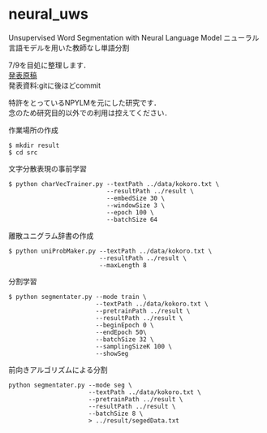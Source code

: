 # neural_uws
Unsupervised Word Segmentation with Neural Language Model
ニューラル言語モデルを用いた教師なし単語分割

7/9を目処に整理します．  
[発表原稿](https://ipsj.ixsq.nii.ac.jp/ej/?action=pages_view_main&active_action=repository_view_main_item_detail&item_id=190355&item_no=1&page_id=13&block_id=8)  
発表資料:gitに後ほどcommit  

特許をとっているNPYLMを元にした研究です．  
念のため研究目的以外での利用は控えてください．


  
作業場所の作成
```
$ mkdir result
$ cd src
```

  
文字分散表現の事前学習
```
$ python charVecTrainer.py --textPath ../data/kokoro.txt \
                           --resultPath ../result \
                           --embedSize 30 \
                           --windowSize 3 \
                           --epoch 100 \
                           --batchSize 64
```
  
離散ユニグラム辞書の作成
```
$ python uniProbMaker.py --textPath ../data/kokoro.txt \
                         --resultPath ../result \
                         --maxLength 8
```

  
分割学習
```
$ python segmentater.py --mode train \
                        --textPath ../data/kokoro.txt \
                        --pretrainPath ../result \
                        --resultPath ../result \
                        --beginEpoch 0 \
                        --endEpoch 50\
                        --batchSize 32 \
                        --samplingSizeK 100 \
                        --showSeg
```

  
前向きアルゴリズムによる分割
```
python segmentater.py --mode seg \
                      --textPath ../data/kokoro.txt \
                      --pretrainPath ../result \
                      --resultPath ../result \
                      --batchSize 8 \
                      > ../result/segedData.txt
```
